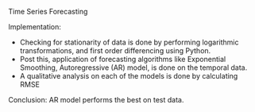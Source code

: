 Time Series Forecasting

Implementation:

- Checking for stationarity of data is done by performing logarithmic transformations, and first order differencing using Python.
- Post this, application of forecasting algorithms like Exponential Smoothing, Autoregressive (AR) model, is done on the temporal data. 
- A qualitative analysis on each of the models is done by calculating RMSE 

Conclusion: 
AR model performs the best on test data.
